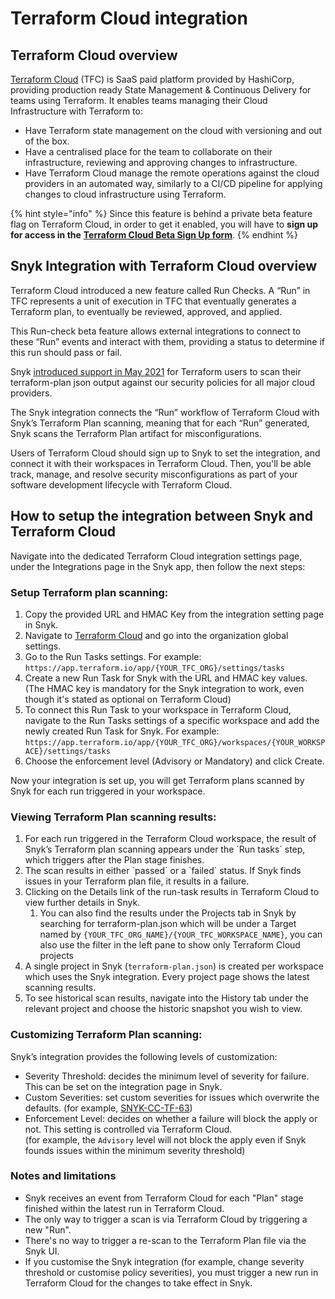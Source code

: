 # Terraform Cloud integration

## Terraform Cloud overview

[Terraform Cloud](https://www.terraform.io/cloud) (TFC) is SaaS paid platform provided by HashiCorp, providing production ready State Management & Continuous Delivery for teams using Terraform. It enables teams managing their Cloud Infrastructure with Terraform to:

* Have Terraform state management on the cloud with versioning and out of the box.
* Have a centralised place for the team to collaborate on their infrastructure, reviewing and approving changes to infrastructure.
* Have Terraform Cloud manage the remote operations against the cloud providers in an automated way, similarly to a CI/CD pipeline for applying changes to cloud infrastructure using Terraform.

{% hint style="info" %}
Since this feature is behind a private beta feature flag on Terraform Cloud, in order to get it enabled, you will have to **sign up for access in the** [**Terraform Cloud Beta Sign Up form**](http://hashi.co/tfc-beta).
{% endhint %}

## **Snyk Integration with Terraform Cloud overview**

Terraform Cloud introduced a new feature called Run Checks. A “Run” in TFC represents a unit of execution in TFC that eventually generates a Terraform plan, to eventually be reviewed, approved, and applied.&#x20;

This Run-check beta feature allows external integrations to connect to these “Run” events and interact with them, providing a status to determine if this run should pass or fail.

Snyk [introduced support in May 2021](https://snyk.io/blog/prevent-cloud-misconfigurations-hashicorp-terraform-snyk-iac/) for Terraform users to scan their terraform-plan json output against our security policies for all major cloud providers.

The Snyk integration connects the “Run” workflow of Terraform Cloud with Snyk’s Terraform Plan scanning, meaning that for each “Run” generated, Snyk scans the Terraform Plan artifact for misconfigurations.

Users of Terraform Cloud should sign up to Snyk to set the integration, and connect it with their workspaces in Terraform Cloud. Then, you'll be able track, manage, and resolve security misconfigurations as part of your software development lifecycle with Terraform Cloud.

## **How to setup the integration between Snyk and Terraform Cloud**

Navigate into the dedicated Terraform Cloud integration settings page, under the Integrations page in the Snyk app, then follow the next steps:

### Setup Terraform plan scanning:

1. Copy the provided URL and HMAC Key from the integration setting page in Snyk.
2. Navigate to [Terraform Cloud](https://app.terraform.io) and go into the organization global settings.
3. Go to the Run Tasks settings. For example:\
   `https://app.terraform.io/app/{YOUR_TFC_ORG}/settings/tasks`
4. Create a new Run Task for Snyk with the URL and HMAC key values.\
   (The HMAC key is mandatory for the Snyk integration to work, even though it's stated as optional on Terraform Cloud)
5. To connect this Run Task to your workspace in Terraform Cloud, navigate to the Run Tasks settings of a specific workspace and add the newly created Run Task for Snyk. For example:\
   `https://app.terraform.io/app/{YOUR_TFC_ORG}/workspaces/{YOUR_WORKSPACE}/settings/tasks`
6. Choose the enforcement level (Advisory or Mandatory) and click Create.

Now your integration is set up, you will get Terraform plans scanned by Snyk for each run triggered in your workspace.

### Viewing Terraform Plan scanning results:

1. For each run triggered in the Terraform Cloud workspace, the result of Snyk’s Terraform plan scanning appears under the \`Run tasks\` step, which triggers after the Plan stage finishes.
2. The scan results in either \`passed\` or a \`failed\` status. If Snyk finds issues in your Terraform plan file, it results in a failure.
3. Clicking on the Details link of the run-task results in Terraform Cloud to view further details in Snyk.
   1. You can also find the results under the Projects tab in Snyk by searching for terraform-plan.json which will be under a Target named by `{YOUR_TFC_ORG_NAME}/{YOUR_TFC_WORKSPACE_NAME}`, you can also use the filter in the left pane to show only Terraform Cloud projects
4. A single project in Snyk (`terraform-plan.json`) is created per workspace which uses the Snyk integration. Every project page shows the latest scanning results.
5. To see historical scan results, navigate into the History tab under the relevant project and choose the historic snapshot you wish to view.

### Customizing Terraform Plan scanning:

Snyk’s integration provides the following levels of customization:

* Severity Threshold: decides the minimum level of severity for failure. This can be set on the integration page in Snyk.
* Custom Severities: set custom severities for issues which overwrite the defaults. (for example,  [SNYK-CC-TF-63](https://snyk.io/security-rules/SNYK-CC-TF-63))
* Enforcement Level: decides on whether a failure will block the apply or not. This setting is controlled via Terraform Cloud.\
  (for example, the `Advisory` level will not block the apply even if Snyk founds issues within the minimum severity threshold)

### Notes and limitations

* Snyk receives an event from Terraform Cloud for each "Plan" stage finished within the latest run in Terraform Cloud.
* The only way to trigger a scan is via Terraform Cloud by triggering a new "Run".
* There's no way to trigger a re-scan to the Terraform Plan file via the Snyk UI.
* If you customise the Snyk integration (for example, change severity threshold or customise policy severities), you must trigger a new run in Terraform Cloud for the changes to take effect in Snyk.
